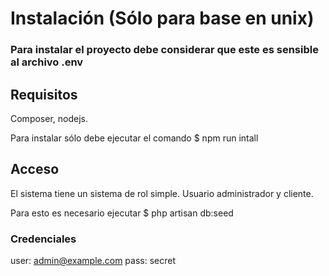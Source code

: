 # Instalación (Sólo para base en unix)

### Para instalar el proyecto debe considerar que este es sensible al archivo .env

## Requisitos
Composer, nodejs.

Para instalar sólo debe ejecutar el comando $ npm run intall


## Acceso
El sistema tiene un sistema de rol simple. Usuario administrador y cliente.

Para esto es necesario ejecutar $ php artisan db:seed

### Credenciales
user: admin@example.com
pass: secret
